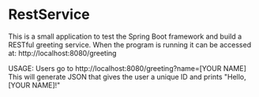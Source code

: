 # RestService

This is a small application to test the Spring Boot framework and build a RESTful greeting service. When the 
program is running it can be accessed at: http://localhost:8080/greeting

USAGE: Users go to http://localhost:8080/greeting?name=[YOUR NAME]
This will generate JSON that gives the user a unique ID and prints "Hello, [YOUR NAME]!"

